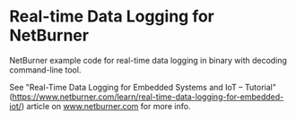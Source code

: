 # Real-time Data Logging for NetBurner

NetBurner example code for real-time data logging in binary with decoding command-line tool.

See "Real-Time Data Logging for Embedded Systems and IoT – Tutorial"(https://www.netburner.com/learn/real-time-data-logging-for-embedded-iot/) article on www.netburner.com for more info.